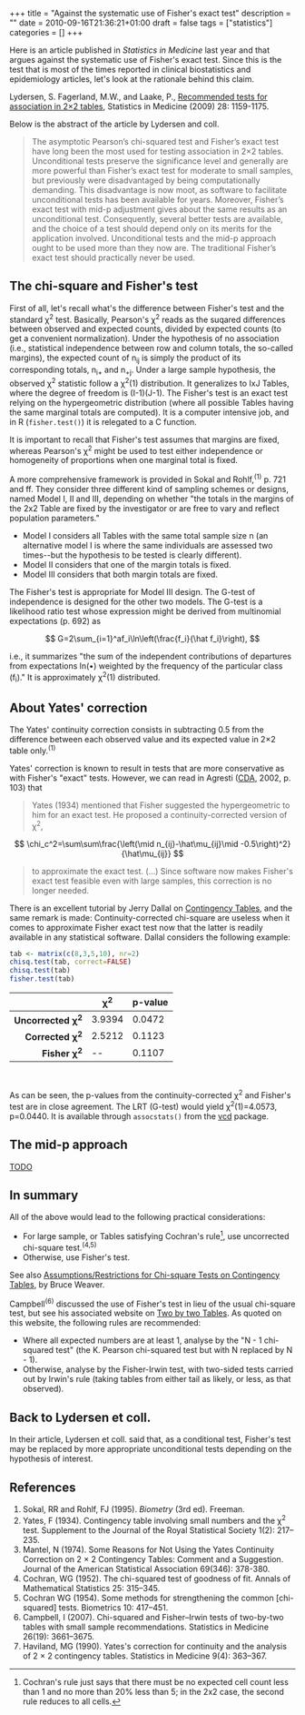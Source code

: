 +++
title = "Against the systematic use of Fisher's exact test"
description = ""
date = 2010-09-16T21:36:21+01:00
draft = false
tags = ["statistics"]
categories = []
+++

Here is an article published in *Statistics in Medicine* last year and that argues against the systematic use of Fisher's exact test. Since this is the test that is most of the times reported in clinical biostatistics and epidemiology articles, let's look at the rationale behind this claim.

Lydersen, S. Fagerland, M.W., and Laake, P., [Recommended tests for association in 2×2 tables](http://www.ncbi.nlm.nih.gov/pubmed/19170020), Statistics in Medicine (2009) 28: 1159-1175.

Below is the abstract of the article by Lydersen and coll.

> The asymptotic Pearson’s chi-squared test and Fisher’s exact test have long been the most used for testing association in 2×2 tables. Unconditional tests preserve the significance level and generally are more powerful than Fisher’s exact test for moderate to small samples, but previously were disadvantaged by being computationally demanding. This disadvantage is now moot, as software to facilitate unconditional tests has been available for years. Moreover, Fisher’s exact test with mid-p adjustment gives about the same results as an unconditional test. Consequently, several better tests are available, and the choice of a test should depend only on its merits for the application involved. Unconditional tests and the mid-p approach ought to be used more than they now are. The traditional Fisher’s exact test should practically never be used.

## The chi-square and Fisher's test

First of all, let's recall what's the difference between Fisher's test and the standard χ<sup>2</sup> test. Basically, Pearson's  χ<sup>2</sup> reads as the suqared differences between observed and expected counts, divided by expected counts (to get a convenient normalization). Under the hypothesis of no association (i.e., statistical independence between row and column totals, the so-called margins), the expected count of n<sub>ij</sub> is simply the product of its corresponding totals, n<sub>i+</sub> and n<sub>+j</sub>. Under a large sample hypothesis, the observed χ<sup>2</sup> statistic follow a χ<sup>2</sup>(1) distribution. It generalizes to IxJ Tables, where the degree of freedom is (I-1)(J-1). The Fisher's test is an exact test relying on the hypergeometric distribution (where all possible Tables having the same marginal totals are computed). It is a computer intensive job, and in R (`fisher.test()`) it is relegated to a C function.

It is important to recall that Fisher's test assumes that margins are fixed, whereas Pearson's  χ<sup>2</sup> might be used to test either independence or homogeneity of proportions when one marginal total is fixed.

A more comprehensive framework is provided in Sokal and Rohlf,<sup>(1)</sup> p. 721 and ff. They consider three different kind of sampling schemes or designs, named Model I, II and III, depending on whether "the totals in the margins of the 2x2 Table are fixed by the investigator or are free to vary and reflect population parameters."

- Model I considers all Tables with the same total sample size n (an alternative model I is where the same individuals are assessed two times--but the hypothesis to be tested is clearly different).
- Model II considers that one of the margin totals is fixed.
- Model III considers that both margin totals are fixed.

The Fisher's test is appropriate for Model III design. The G-test of independence is designed for the other two models. The G-test is a likelihood ratio test whose expression might be derived from multinomial expectations (p. 692) as

$$ G=2\sum_{i=1}^af_i\ln\left(\frac{f_i}{\hat f_i}\right), $$

i.e., it summarizes "the sum of the independent contributions of departures from expectations ln(•) weighted by the frequency of the particular class (f<sub>i</sub>)." It is approximately χ<sup>2</sup>(1) distributed.

## About Yates' correction

The Yates' continuity correction consists in subtracting 0.5 from the difference between each observed value and its expected value in 2×2 table only.<sup>(1)</sup>

Yates' correction is known to result in tests that are more conservative as with Fisher's "exact" tests. However, we can read in Agresti ([CDA](http://www.stat.ufl.edu/~aa/cda/cda.html), 2002, p. 103) that

> Yates (1934) mentioned that Fisher suggested the hypergeometric to him for an exact test. He proposed a continuity-corrected version of χ<sup>2</sup>,

$$ \chi_c^2=\sum\sum\frac{\left(\mid n_{ij}-\hat\mu_{ij}\mid -0.5\right)^2}{\hat\mu_{ij}} $$

> to approximate the exact test. (...) Since software now makes Fisher's exact test feasible even with large samples, this correction is no longer needed.

There is an excellent tutorial by Jerry Dallal on [Contingency Tables](http://www.jerrydallal.com/LHSP/ctab.htm), and the same remark is made: Continuity-corrected chi-square are useless when it comes to approximate Fisher exact test now that the latter is readily available in any statistical software. Dallal considers the following example:

```r
tab <- matrix(c(8,3,5,10), nr=2)
chisq.test(tab, correct=FALSE)
chisq.test(tab)
fisher.test(tab)
```

<table border="0">
<tbody>
<thead>
<tr>
<th></th>
<th><strong>χ<sup>2</sup></strong></th>
<th><strong>p-value</strong></th>
</tr>
</thead>
<tr>
<td align="right"><strong>Uncorrected χ<sup>2</sup></strong></td>
<td>3.9394</td>
<td>0.0472</td>
</tr>
<tr>
<td align="right"><strong>Corrected χ<sup>2</sup></strong></td>
<td>2.5212</td>
<td>0.1123</td>
</tr>
<tr>
<td align="right"><strong>Fisher χ<sup>2</sup></strong></td>
<td>--</td>
<td>0.1107</td>
</tr>
</tbody>
</table>
<br />

As can be seen, the p-values from the continuity-corrected χ<sup>2</sup> and Fisher's test are in close agreement. The LRT (G-test) would yield χ<sup>2</sup>(1)=4.0573, p=0.0440. It is available through `assocstats()` from the [vcd](http://cran.r-project.org/web/packages/vcd/index.html) package.

## The mid-p approach

<u>TODO</u>

## In summary

All of the above would lead to the following practical considerations:

- For large sample, or Tables satisfying Cochran's rule[^1], use uncorrected chi-square test.<sup>(4,5)</sup> 
- Otherwise, use Fisher's test.

See also [Assumptions/Restrictions for Chi-square Tests on Contingency Tables](https://sites.google.com/a/lakeheadu.ca/bweaver/Home/statistics/notes/chisqr_assumptions), by Bruce Weaver.

Campbell<sup>(6)</sup> discussed the use of Fisher's test in lieu of the usual chi-square test, but see his associated website on [Two by two Tables](http://www.iancampbell.co.uk/twobytwo/twobytwo.htm). As quoted on this website, the following rules are recommended:

- Where all expected numbers are at least 1, analyse by the "N - 1 chi-squared test" (the K. Pearson chi-squared test but with N replaced by N - 1).
- Otherwise, analyse by the Fisher-Irwin test, with two-sided tests carried out by Irwin's rule (taking tables from either tail as likely, or less, as that observed).

## Back to Lydersen et coll.

In their article, Lydersen et coll. said that, as a conditional test, Fisher's test may be replaced by more appropriate unconditional tests depending on the hypothesis of interest.

## References

1. Sokal, RR and Rohlf, FJ (1995). *Biometry* (3rd ed). Freeman.
2. Yates, F (1934). Contingency table involving small numbers and the χ<sup>2</sup> test. Supplement to the Journal of the Royal Statistical Society 1(2): 217–235. 
3. Mantel, N (1974). Some Reasons for Not Using the Yates Continuity Correction on 2 × 2 Contingency Tables: Comment and a Suggestion. Journal of the American Statistical Association 69(346): 378-380.
4. Cochran, WG (1952). The chi-squared test of goodness of fit. Annals of Mathematical Statistics 25: 315–345.
5. Cochran WG (1954). Some methods for strengthening the common [chi-squared] tests. Biometrics 10: 417–451.
6. Campbell, I (2007). Chi-squared and Fisher–Irwin tests of two-by-two tables with small sample recommendations. Statistics in Medicine 26(19): 3661–3675.
7. Haviland, MG (1990). Yates's correction for continuity and the analysis of 2 × 2 contingency tables. Statistics in Medicine 9(4): 363–367.

[^1]: Cochran's rule just says that there must be no expected cell count less than 1 and no more than 20% less than 5; in the 2x2 case, the second rule reduces to all cells.